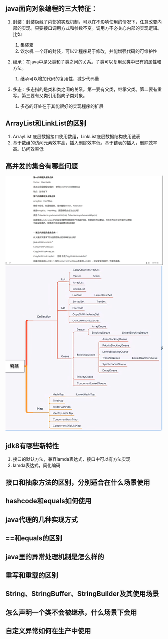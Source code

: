 ## java面向对象编程的三大特征：

1. 封装：封装隐藏了内部的实现机制，可以在不影响使用的情况下，任意改变内部的实现。只要接口调用方式和参数不变。调用方不必关心内部的实现逻辑。比如
   1. 集装箱
   2. 饮水机
   一个好的封装，可以让程序易于修改，并能增强代码的可维护性
   
2. 继承：在java中是父类和子类之间的关系。子类可以复用父类中已有的属性和方法。
   1. 继承可以增加代码的复用性，减少代码量


3. 多态：多态指的是类和类之间的关系。第一要有父类，继承父类。第二要有重写。第三要有父类引用指向子类对象。
   1. 多态的好处在于其能很好的实现程序的扩展


## ArrayList和LinkList的区别
1. ArrayList 底层数据接口使用数组，LinkList底层数据结构使用链表
2. 基于数组的访问元素效率高，插入删除效率低。基于链表的插入，删除效率高。访问效率低


## 高并发的集合有哪些问题

![img.png](img.png)
![img_1.png](img_1.png)


## jdk8有哪些新特性
1. 接口的默认方法，兼容lamda表达式，接口中可以有方法实现
2. lamda表达式，简化编码

## 接口和抽象方法的区别，分别适合在什么场景使用


## hashcode和equals如何使用

## java代理的几种实现方式

## ==和equals的区别

## java里的异常处理机制是怎么样的

## 重写和重载的区别

## String、StringBuffer、StringBuilder及其使用场景

## 怎么声明一个类不会被继承，什么场景下会用

## 自定义异常如何在生产中使用